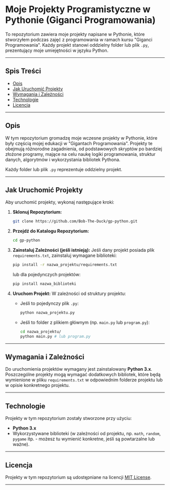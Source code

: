 

# Moje Projekty Programistyczne w Pythonie (Giganci Programowania)

To repozytorium zawiera moje projekty napisane w Pythonie, które stworzyłem podczas zajęć z programowania w ramach kursu "Giganci Programowania". Każdy projekt stanowi oddzielny folder lub plik `.py`, prezentujący moje umiejętności w języku Python.

-----

## Spis Treści

  * [Opis](https://www.google.com/search?q=%23opis)
  * [Jak Uruchomić Projekty](https://www.google.com/search?q=%23jak-uruchomi%C4%87-projekty)
  * [Wymagania i Zależności](https://www.google.com/search?q=%23wymagania-i-zale%C5%BCno%C5%9Bci)
  * [Technologie](https://www.google.com/search?q=%23technologie)
  * [Licencja](https://www.google.com/search?q=%23licencja)

-----

## Opis

W tym repozytorium gromadzę moje wczesne projekty w Pythonie, które były częścią mojej edukacji w "Gigantach Programowania". Projekty te obejmują różnorodne zagadnienia, od podstawowych skryptów po bardziej złożone programy, mające na celu naukę logiki programowania, struktur danych, algorytmów i wykorzystania bibliotek Pythona.


Każdy folder lub plik `.py` reprezentuje oddzielny projekt.

-----

## Jak Uruchomić Projekty

Aby uruchomić projekty, wykonaj następujące kroki:

1.  **Sklonuj Repozytorium:**

    ```bash
    git clone https://github.com/Bob-The-Duck/gp-python.git
    ```

2.  **Przejdź do Katalogu Repozytorium:**

    ```bash
    cd gp-python
    ```

3.  **Zainstaluj Zależności (jeśli istnieją):**
    Jeśli dany projekt posiada plik `requirements.txt`, zainstaluj wymagane biblioteki:

    ```bash
    pip install -r nazwa_projektu/requirements.txt
    ```

    lub dla pojedynczych projektów:

    ```bash
    pip install nazwa_biblioteki
    ```

4.  **Uruchom Projekt:**
    W zależności od struktury projektu:

      * Jeśli to pojedynczy plik `.py`:
        ```bash
        python nazwa_projektu.py
        ```
      * Jeśli to folder z plikiem głównym (np. `main.py` lub `program.py`):
        ```bash
        cd nazwa_projektu/
        python main.py # lub program.py
        ```

-----

## Wymagania i Zależności

Do uruchomienia projektów wymagany jest zainstalowany **Python 3.x**.
Poszczególne projekty mogą wymagać dodatkowych bibliotek, które będą wymienione w pliku `requirements.txt` w odpowiednim folderze projektu lub w opisie konkretnego projektu.

-----

## Technologie

Projekty w tym repozytorium zostały stworzone przy użyciu:

  * **Python 3.x**
  * Wykorzystywane biblioteki (w zależności od projektu, np. `math`, `random`, `pygame` itp. - możesz tu wymienić konkretne, jeśli są powtarzalne lub ważne).

-----

## Licencja

Projekty w tym repozytorium są udostępniane na licencji [MIT License](https://opensource.org/licenses/MIT).

-----
